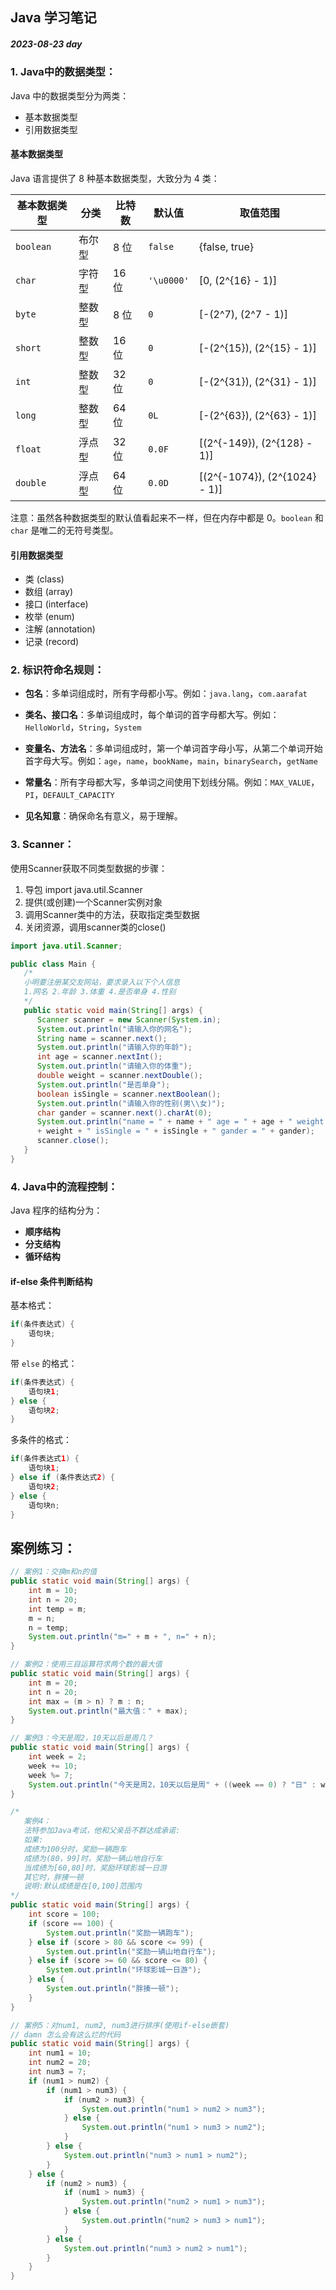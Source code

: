 ## Java 学习笔记

##### 2023-08-23 day


### 1. Java中的数据类型：

Java 中的数据类型分为两类：

- 基本数据类型
- 引用数据类型

#### 基本数据类型

Java 语言提供了 8 种基本数据类型，大致分为 4 类：

| 基本数据类型 | 分类   | 比特数 | 默认值     | 取值范围                          |
| ------------ | ------ | ------ | ---------- | --------------------------------- |
| `boolean`    | 布尔型 | 8 位   | `false`    | {false, true}                     |
| `char`       | 字符型 | 16 位  | `'\u0000'` | [0, \(2^{16} - 1\)]               |
| `byte`       | 整数型 | 8 位   | `0`        | [-\(2^7\), \(2^7 - 1\)]           |
| `short`      | 整数型 | 16 位  | `0`        | [-\(2^{15}\), \(2^{15} - 1\)]     |
| `int`        | 整数型 | 32 位  | `0`        | [-\(2^{31}\), \(2^{31} - 1\)]     |
| `long`       | 整数型 | 64 位  | `0L`       | [-\(2^{63}\), \(2^{63} - 1\)]     |
| `float`      | 浮点型 | 32 位  | `0.0F`     | [\(2^{-149}\), \(2^{128} - 1\)]   |
| `double`     | 浮点型 | 64 位  | `0.0D`     | [\(2^{-1074}\), \(2^{1024} - 1\)] |

注意：虽然各种数据类型的默认值看起来不一样，但在内存中都是 0。`boolean` 和 `char` 是唯二的无符号类型。

#### 引用数据类型

- 类 (class)
- 数组 (array)
- 接口 (interface)
- 枚举 (enum)
- 注解 (annotation)
- 记录 (record)





### 2. 标识符命名规则：

- **包名**：多单词组成时，所有字母都小写。例如：`java.lang`，`com.aarafat`

- **类名、接口名**：多单词组成时，每个单词的首字母都大写。例如：`HelloWorld`，`String`，`System`

- **变量名、方法名**：多单词组成时，第一个单词首字母小写，从第二个单词开始首字母大写。例如：`age`，`name`，`bookName`，`main`，`binarySearch`，`getName`

- **常量名**：所有字母都大写，多单词之间使用下划线分隔。例如：`MAX_VALUE`，`PI`，`DEFAULT_CAPACITY`

- **见名知意**：确保命名有意义，易于理解。





### 3. Scanner：

使用Scanner获取不同类型数据的步骤：

1. 导包 import java.util.Scanner
2. 提供(或创建)一个Scanner实例对象
3. 调用Scanner类中的方法，获取指定类型数据
4. 关闭资源，调用scanner类的close()

```java
import java.util.Scanner;

public class Main {
   /*
   小明要注册某交友网站，要求录入以下个人信息
   1.网名 2.年龄 3.体重 4.是否单身 4.性别
   */
   public static void main(String[] args) {
      Scanner scanner = new Scanner(System.in);
      System.out.println("请输入你的网名");
      String name = scanner.next();
      System.out.println("请输入你的年龄");
      int age = scanner.nextInt();
      System.out.println("请输入你的体重");
      double weight = scanner.nextDouble();
      System.out.println("是否单身");
      boolean isSingle = scanner.nextBoolean();
      System.out.println("请输入你的性别(男\\女)");
      char gander = scanner.next().charAt(0);
      System.out.println("name = " + name + " age = " + age + " weight = "
      + weight + " isSingle = " + isSingle + " gander = " + gander);
      scanner.close();
   }
}
```



### 4. Java中的流程控制：

Java 程序的结构分为：

- **顺序结构** 
- **分支结构** 
- **循环结构**

#### if-else 条件判断结构

基本格式：

```java
if(条件表达式) {
    语句块;
}
```

带 `else` 的格式：

```java
if(条件表达式) {
    语句块1;
} else {
    语句块2;
}
```

多条件的格式：

```java
if(条件表达式1) {
    语句块1;
} else if (条件表达式2) {
    语句块2;
} else {
    语句块n;
}
```





## 案例练习：

```java
// 案例1：交换m和n的值
public static void main(String[] args) {
    int m = 10;
    int n = 20;
    int temp = m;
    m = n;
    n = temp;
    System.out.println("m=" + m + ", n=" + n);
}
```

```java
// 案例2：使用三目运算符求两个数的最大值
public static void main(String[] args) {
    int m = 20;
    int n = 20;
    int max = (m > n) ? m : n;
    System.out.println("最大值：" + max);
}
```

```java
// 案例3：今天是周2，10天以后是周几？
public static void main(String[] args) {
    int week = 2;
    week += 10;
    week %= 7;
    System.out.println("今天是周2，10天以后是周" + ((week == 0) ? "日" : week));
}
```

```java
/*
   案例4：
   法特参加Java考试，他和父亲岳不群达成承诺:
   如果:
   成绩为100分时，奖励一辆跑车
   成绩为(80，99]时，奖励一辆山地自行车
   当成绩为[60,80]时，奖励环球影城一日游
   其它时，胖揍一顿
   说明:默认成绩是在[0,100]范围内
*/
public static void main(String[] args) {
    int score = 100;
    if (score == 100) {
        System.out.println("奖励一辆跑车");
    } else if (score > 80 && score <= 99) {
        System.out.println("奖励一辆山地自行车");
    } else if (score >= 60 && score <= 80) {
        System.out.println("环球影城一日游");
    } else {
        System.out.println("胖揍一顿");
    }
}
```

```java
// 案例5：对num1, num2, num3进行排序(使用if-else嵌套)
// damn 怎么会有这么烂的代码
public static void main(String[] args) {
    int num1 = 10;
    int num2 = 20;
    int num3 = 7;
    if (num1 > num2) {
        if (num1 > num3) {
            if (num2 > num3) {
                System.out.println("num1 > num2 > num3");
            } else {
                System.out.println("num1 > num3 > num2");
            }
        } else {
            System.out.println("num3 > num1 > num2");
        }
    } else {
        if (num2 > num3) {
            if (num1 > num3) {
                System.out.println("num2 > num1 > num3");
            } else {
                System.out.println("num2 > num3 > num1");
            }
        } else {
            System.out.println("num3 > num2 > num1");
        }
    }
}
```

